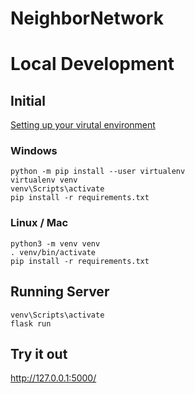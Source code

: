 # NeighborNetwork


# Local Development

## Initial

[Setting up your virutal environment](https://flask.palletsprojects.com/en/1.1.x/installation/#create-an-environment)

### Windows
```
python -m pip install --user virtualenv
virtualenv venv
venv\Scripts\activate
pip install -r requirements.txt
```

###  Linux / Mac
```
python3 -m venv venv
. venv/bin/activate
pip install -r requirements.txt
```

## Running Server
```
venv\Scripts\activate
flask run
```

## Try it out
http://127.0.0.1:5000/
